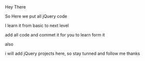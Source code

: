 Hey There

So Here we put all jQuery code

I learn it from basic to next level

add all code and commet it for you to learn form it

also

i will add jQuery projects here, so stay tunned and follow me thanks
